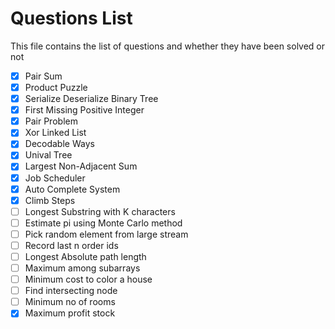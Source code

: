 # Questions List
This file contains the list of questions and whether they have been solved or not

- [x] Pair Sum
- [x] Product Puzzle
- [x] Serialize Deserialize Binary Tree
- [x] First Missing Positive Integer
- [x] Pair Problem
- [x] Xor Linked List
- [x] Decodable Ways
- [x] Unival Tree
- [x] Largest Non-Adjacent Sum
- [x] Job Scheduler
- [x] Auto Complete System
- [x] Climb Steps
- [ ] Longest Substring with K characters
- [ ] Estimate pi using Monte Carlo method
- [ ] Pick random element from large stream
- [ ] Record last n order ids
- [ ] Longest Absolute path length
- [ ] Maximum among subarrays
- [ ] Minimum cost to color a house
- [ ] Find intersecting node
- [ ] Minimum no of rooms
- [x] Maximum profit stock
